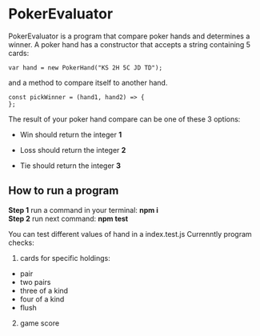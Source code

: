 # PokerEvaluator

PokerEvaluator is a program that compare poker hands and determines a winner.
A poker hand has a constructor that accepts a string containing 5 cards: 
```
var hand = new PokerHand("KS 2H 5C JD TD");
```
and a method to compare itself to another hand.

```
const pickWinner = (hand1, hand2) => {
};
```
The result of your poker hand compare can be one of these 3 options:

* Win should return the integer **1**

* Loss should return the integer **2**

* Tie should return the integer **3**


## How to run a program
**Step 1** run a command in your terminal: **npm i <br>**
**Step 2** run next command: **npm test**

You can test different values of hand in a index.test.js
Currenntly program checks:
1. cards for specific holdings:
* pair
* two pairs
* three of a kind
* four of a kind
* flush
2. game score